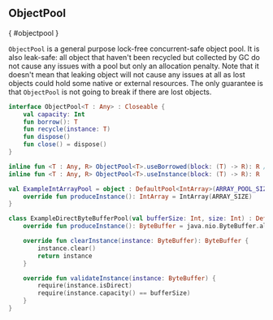 [//]: # (title: Tools)
[//]: # (caption: Tools)
[//]: # (category: kotlinx)
[//]: # (toc: false)
[//]: # (ktor_version_review: 1.0.0)

## ObjectPool
{ #objectpool }

`ObjectPool` is a general purpose lock-free concurrent-safe object pool. It is also leak-safe:
all object that haven't been recycled but collected by GC do not cause any issues with a pool but only an allocation penalty.
Note that it doesn't mean that leaking object will not cause any issues at all as lost objects could
hold some native or external resources. The only guarantee is that `ObjectPool` is not going to break
if there are lost objects.

```kotlin
interface ObjectPool<T : Any> : Closeable {
    val capacity: Int
    fun borrow(): T
    fun recycle(instance: T)
    fun dispose()
    fun close() = dispose()
}

inline fun <T : Any, R> ObjectPool<T>.useBorrowed(block: (T) -> R): R // alias of useInstance
inline fun <T : Any, R> ObjectPool<T>.useInstance(block: (T) -> R): R
```

```kotlin
val ExampleIntArrayPool = object : DefaultPool<IntArray>(ARRAY_POOL_SIZE) {
    override fun produceInstance(): IntArray = IntArray(ARRAY_SIZE)
}

class ExampleDirectByteBufferPool(val bufferSize: Int, size: Int) : DefaultPool<ByteBuffer>(size) {
    override fun produceInstance(): ByteBuffer = java.nio.ByteBuffer.allocateDirect(bufferSize)

    override fun clearInstance(instance: ByteBuffer): ByteBuffer {
        instance.clear()
        return instance
    }

    override fun validateInstance(instance: ByteBuffer) {
        require(instance.isDirect)
        require(instance.capacity() == bufferSize)
    }
}
```